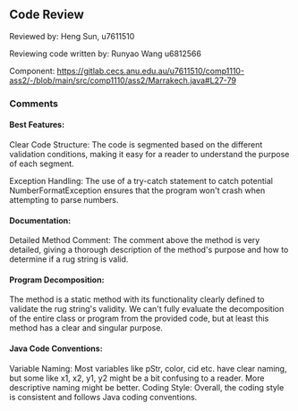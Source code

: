## Code Review

Reviewed by: Heng Sun, u7611510

Reviewing code written by: Runyao Wang u6812566

Component: https://gitlab.cecs.anu.edu.au/u7611510/comp1110-ass2/-/blob/main/src/comp1110/ass2/Marrakech.java#L27-79

### Comments 

#### Best Features:
Clear Code Structure: The code is segmented based on the different validation conditions, making it easy for a reader to understand the purpose of each segment.

Exception Handling: The use of a try-catch statement to catch potential NumberFormatException ensures that the program won't crash when attempting to parse numbers.

#### Documentation:
Detailed Method Comment: The comment above the method is very detailed, giving a thorough description of the method's purpose and how to determine if a rug string is valid.
#### Program Decomposition:
The method is a static method with its functionality clearly defined to validate the rug string's validity. We can't fully evaluate the decomposition of the entire class or program from the provided code, but at least this method has a clear and singular purpose.
#### Java Code Conventions:
Variable Naming: Most variables like pStr, color, cid etc. have clear naming, but some like x1, x2, y1, y2 might be a bit confusing to a reader. More descriptive naming might be better.
Coding Style: Overall, the coding style is consistent and follows Java coding conventions.


